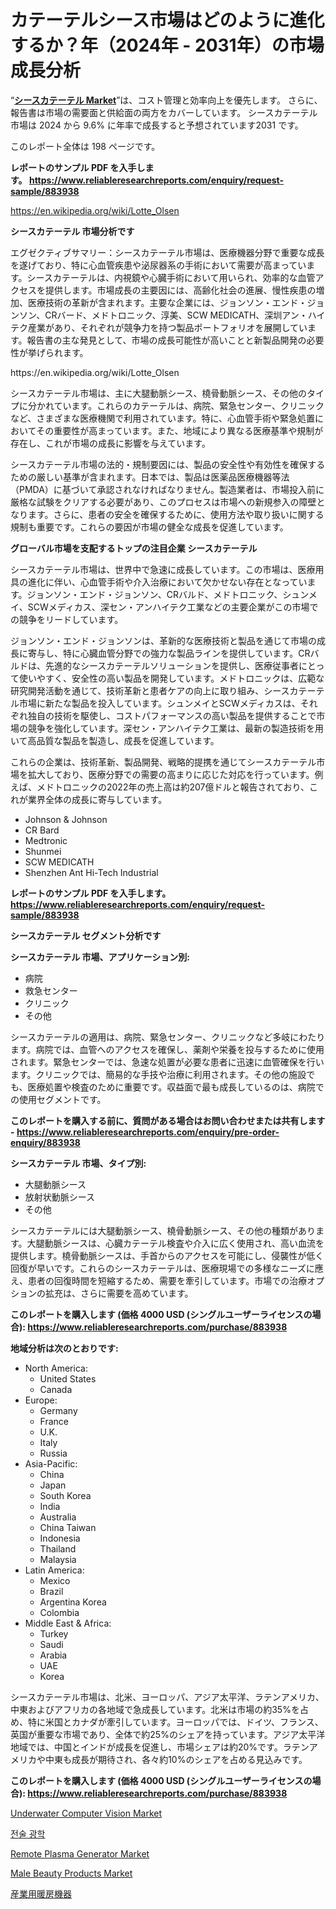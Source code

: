 <p><h1>カテーテルシース市場はどのように進化するか？年（2024年 - 2031年）の市場成長分析</h1></p><p>&ldquo;<strong><a href="https://www.reliableresearchreports.com/sheath-catheter-r883938">シースカテーテル Market</a></strong>&rdquo;は、コスト管理と効率向上を優先します。 さらに、報告書は市場の需要面と供給面の両方をカバーしています。 シースカテーテル 市場は 2024 から 9.6% に年率で成長すると予想されています2031 です。</p>
<p>このレポート全体は 198 ページです。</p>
<p><strong>レポートのサンプル PDF を入手します。&nbsp;<a href="https://www.reliableresearchreports.com/enquiry/request-sample/883938">https://www.reliableresearchreports.com/enquiry/request-sample/883938</a></strong></p>
<p><a href="https://en.wikipedia.org/wiki/Lotte_Olsen">https://en.wikipedia.org/wiki/Lotte_Olsen</a></p>
<p><strong>シースカテーテル 市場分析です</strong></p>
<p><p>エグゼクティブサマリー：シースカテーテル市場は、医療機器分野で重要な成長を遂げており、特に心血管疾患や泌尿器系の手術において需要が高まっています。シースカテーテルは、内視鏡や心臓手術において用いられ、効率的な血管アクセスを提供します。市場成長の主要因には、高齢化社会の進展、慢性疾患の増加、医療技術の革新が含まれます。主要な企業には、ジョンソン・エンド・ジョンソン、CRバード、メドトロニック、淳美、SCW MEDICATH、深圳アン・ハイテク産業があり、それぞれが競争力を持つ製品ポートフォリオを展開しています。報告書の主な発見として、市場の成長可能性が高いことと新製品開発の必要性が挙げられます。</p></p>
<p>https://en.wikipedia.org/wiki/Lotte_Olsen</p>
<p><p>シースカテーテル市場は、主に大腿動脈シース、橈骨動脈シース、その他のタイプに分かれています。これらのカテーテルは、病院、緊急センター、クリニックなど、さまざまな医療機関で利用されています。特に、心血管手術や緊急処置においてその重要性が高まっています。また、地域により異なる医療基準や規制が存在し、これが市場の成長に影響を与えています。</p><p>シースカテーテル市場の法的・規制要因には、製品の安全性や有効性を確保するための厳しい基準が含まれます。日本では、製品は医薬品医療機器等法（PMDA）に基づいて承認されなければなりません。製造業者は、市場投入前に厳格な試験をクリアする必要があり、このプロセスは市場への新規参入の障壁となります。さらに、患者の安全を確保するために、使用方法や取り扱いに関する規制も重要です。これらの要因が市場の健全な成長を促進しています。</p></p>
<p><strong>グローバル市場を支配するトップの注目企業 シースカテーテル</strong></p>
<p><p>シースカテーテル市場は、世界中で急速に成長しています。この市場は、医療用具の進化に伴い、心血管手術や介入治療において欠かせない存在となっています。ジョンソン・エンド・ジョンソン、CRバルド、メドトロニック、シュンメイ、SCWメディカス、深セン・アンハイテク工業などの主要企業がこの市場での競争をリードしています。</p><p>ジョンソン・エンド・ジョンソンは、革新的な医療技術と製品を通じて市場の成長に寄与し、特に心臓血管分野での強力な製品ラインを提供しています。CRバルドは、先進的なシースカテーテルソリューションを提供し、医療従事者にとって使いやすく、安全性の高い製品を開発しています。メドトロニックは、広範な研究開発活動を通じて、技術革新と患者ケアの向上に取り組み、シースカテーテル市場に新たな製品を投入しています。シュンメイとSCWメディカスは、それぞれ独自の技術を駆使し、コストパフォーマンスの高い製品を提供することで市場の競争を強化しています。深セン・アンハイテク工業は、最新の製造技術を用いて高品質な製品を製造し、成長を促進しています。</p><p>これらの企業は、技術革新、製品開発、戦略的提携を通じてシースカテーテル市場を拡大しており、医療分野での需要の高まりに応じた対応を行っています。例えば、メドトロニックの2022年の売上高は約207億ドルと報告されており、これが業界全体の成長に寄与しています。</p></p>
<p><ul><li>Johnson & Johnson</li><li>CR Bard</li><li>Medtronic</li><li>Shunmei</li><li>SCW MEDICATH</li><li>Shenzhen Ant Hi-Tech Industrial</li></ul></p>
<p><strong>レポートのサンプル PDF を入手します。 <a href="https://www.reliableresearchreports.com/enquiry/request-sample/883938">https://www.reliableresearchreports.com/enquiry/request-sample/883938</a></strong></p>
<p><strong>シースカテーテル セグメント分析です</strong></p>
<p><strong>シースカテーテル 市場、アプリケーション別:</strong></p>
<p><ul><li>病院</li><li>救急センター</li><li>クリニック</li><li>その他</li></ul></p>
<p><p>シースカテーテルの適用は、病院、緊急センター、クリニックなど多岐にわたります。病院では、血管へのアクセスを確保し、薬剤や栄養を投与するために使用されます。緊急センターでは、急速な処置が必要な患者に迅速に血管確保を行います。クリニックでは、簡易的な手技や治療に利用されます。その他の施設でも、医療処置や検査のために重要です。収益面で最も成長しているのは、病院での使用セグメントです。</p></p>
<p><strong>このレポートを購入する前に、質問がある場合はお問い合わせまたは共有します - <a href="https://www.reliableresearchreports.com/enquiry/pre-order-enquiry/883938">https://www.reliableresearchreports.com/enquiry/pre-order-enquiry/883938</a></strong></p>
<p><strong>シースカテーテル 市場、タイプ別:</strong></p>
<p><ul><li>大腿動脈シース</li><li>放射状動脈シース</li><li>その他</li></ul></p>
<p><p>シースカテーテルには大腿動脈シース、橈骨動脈シース、その他の種類があります。大腿動脈シースは、心臓カテーテル検査や介入に広く使用され、高い血流を提供します。橈骨動脈シースは、手首からのアクセスを可能にし、侵襲性が低く回復が早いです。これらのシースカテーテルは、医療現場での多様なニーズに應え、患者の回復時間を短縮するため、需要を牽引しています。市場での治療オプションの拡充は、さらに需要を高めています。</p></p>
<p><strong>このレポートを購入します (価格 4000 USD (シングルユーザーライセンスの場合): <a href="https://www.reliableresearchreports.com/purchase/883938">https://www.reliableresearchreports.com/purchase/883938</a></strong></p>
<p><strong>地域分析は次のとおりです:</strong></p>
<p><ul>
    <li>
        North America:
        <ul>
            <li>United States</li>
            <li>Canada</li>
        </ul>
    </li>
    <li>
        Europe:
        <ul>
            <li>Germany</li>
            <li>France</li>
            <li>U.K.</li>
            <li>Italy</li>
            <li>Russia</li>
        </ul>
    </li>
    <li>
        Asia-Pacific:
        <ul>
            <li>China</li>
            <li>Japan</li>
            <li>South Korea</li>
            <li>India</li>
            <li>Australia</li>
            <li>China Taiwan</li>
            <li>Indonesia</li>
            <li>Thailand</li>
            <li>Malaysia</li>
        </ul>
    </li>
    <li>
        Latin America:
        <ul>
            <li>Mexico</li>
            <li>Brazil</li>
            <li>Argentina Korea</li>
            <li>Colombia</li>
        </ul>
    </li>
    <li>
        Middle East & Africa:
        <ul>
            <li>Turkey</li>
            <li>Saudi</li>
            <li>Arabia</li>
            <li>UAE</li>
            <li>Korea</li>
        </ul>
    </li>
    </ul></p>
<p><p>シースカテーテル市場は、北米、ヨーロッパ、アジア太平洋、ラテンアメリカ、中東およびアフリカの各地域で急成長しています。北米は市場の約35%を占め、特に米国とカナダが牽引しています。ヨーロッパでは、ドイツ、フランス、英国が重要な市場であり、全体で約25%のシェアを持っています。アジア太平洋地域では、中国とインドが成長を促進し、市場シェアは約20%です。ラテンアメリカや中東も成長が期待され、各々約10%のシェアを占める見込みです。</p></p>
<p><strong>このレポートを購入します (価格 4000 USD (シングルユーザーライセンスの場合): <a href="https://www.reliableresearchreports.com/purchase/883938">https://www.reliableresearchreports.com/purchase/883938</a></strong></p>
<p><p><a href="https://medium.com/@jhydehele7/underwater-computer-vision-market-outlook-and-forecast-from-2024-to-2031-916fbf3eaee9">Underwater Computer Vision Market</a></p><p><a href="https://github.com/laholand/Market-Research-Report-List-6/blob/main/81271771090.md">전술 광학</a></p><p><a href="https://medium.com/@waddy46852/strategic-market-insights-navigating-the-global-remote-plasma-generator-market-landscape-0fd7efaac6db">Remote Plasma Generator Market</a></p><p><a href="https://github.com/vimar16th/Market-Research-Report-List-6/blob/main/male-beauty-products-market.md">Male Beauty Products Market</a></p><p><a href="https://medium.com/@mares423/2024%E5%B9%B4%E3%81%8B%E3%82%892031%E5%B9%B4%E3%81%BE%E3%81%A7%E3%81%AE%E7%94%A3%E6%A5%AD%E7%94%A8%E6%9A%96%E6%88%BF%E8%A8%AD%E5%82%99%E5%B8%82%E5%A0%B4%E3%81%AE%E5%B1%95%E6%9C%9B%E3%81%A8%E4%BA%88%E6%B8%AC-790505dda145">産業用暖房機器</a></p></p>